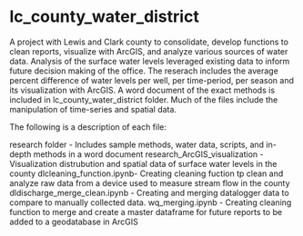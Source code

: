 # lc_county_water_district

A project with Lewis and Clark county to consolidate, develop functions to clean reports, visualize with ArcGIS, and analyze various sources of water data.
Analysis of the surface water levels leveraged existing data to inform future decision making of the office.  The reserach includes the average
percent difference of water levels per well, per time-period, per season and its visualization with ArcGIS.  A  word document of the exact methods is included in 
lc_county_water_district folder.  Much of the files include the manipulation of time-series and spatial data. 

The following is a description of each file:

research folder - Includes sample methods, water data, scripts, and in-depth methods in a word document
research_ArcGIS_visualization - Visualization distrubution and spatial data of surface water levels in the county 
dlcleaning_function.ipynb- Creating cleaning fuction tp clean and analyze raw data from a device used to measure stream flow in the county 
dldischarge_merge_clean.ipynb - Creating and merging datalogger data to compare to manually collected data.
wq_merging.ipynb - Creating cleaning function to merge and create a master dataframe for future reports to be added to a geodatabase in ArcGIS
